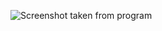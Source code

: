 ![Screenshot taken from program](https://raw.githubusercontent.com/iburinoc/gr_trace/master/resources/bh_gen.png)
